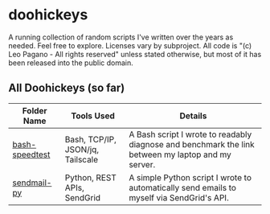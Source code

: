 # doohickeys

A running collection of random scripts I've written over the years as needed. Feel free to explore. Licenses vary by subproject. All code is "(c) Leo Pagano - All rights reserved" unless stated otherwise, but most of it has been released into the public domain.

## All Doohickeys (so far)

| Folder Name                                  | Tools Used                       | Details                                                                                            |
| -------------------------------------------- | -------------------------------- | -------------------------------------------------------------------------------------------------- |
| [bash-speedtest](./bash-speedtest/) | Bash, TCP/IP, JSON/jq, Tailscale | A Bash script I wrote to readably diagnose and benchmark the link between my laptop and my server. |
| [sendmail-py](./sendmail-py/)       | Python, REST APIs, SendGrid      | A simple Python script I wrote to automatically send emails to myself via SendGrid's API.          |
